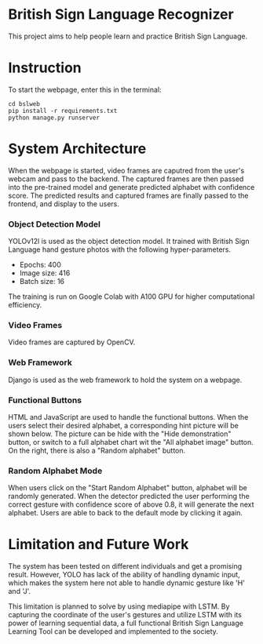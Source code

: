 # British Sign Language Recognizer
This project aims to help people learn and practice British Sign Language.

# Instruction
To start the webpage, enter this in the terminal:

```
cd bslweb
pip install -r requirements.txt
python manage.py runserver
```

# System Architecture
When the webpage is started, video frames are caputred from the user's webcam and pass to the backend. The captured frames are then passed into the pre-trained model and generate predicted alphabet with confidence score. The predicted results and captured frames are finally passed to the frontend, and display to the users.

### Object Detection Model
YOLOv12l is used as the object detection model. It trained with British Sign Language hand gesture photos with the following hyper-parameters.

* Epochs: 400
* Image size: 416
* Batch size: 16
  
The training is run on Google Colab with A100 GPU for higher computational efficiency.

### Video Frames
Video frames are captured by OpenCV.

### Web Framework
Django is used as the web framework to hold the system on a webpage.

### Functional Buttons
HTML and JavaScript are used to handle the functional buttons. When the users select their desired alphabet, a corresponding hint picture will be shown below. The picture can be hide with the "Hide demonstration" button, or switch to a full alphabet chart wit the "All alphabet image" button. On the right, there is also a "Random alphabet" button.

### Random Alphabet Mode
When users click on the "Start Random Alphabet" button, alphabet will be randomly generated. When the detector predicted the user performing the correct gesture with confidence score of above 0.8, it will generate the next alphabet. Users are able to back to the default mode by clicking it again.

# Limitation and Future Work
The system has been tested on different individuals and get a promising result. However, YOLO has lack of the ability of handling dynamic input, which makes the system here not able to handle dynamic gesture like 'H' and 'J'. <br>

This limitation is planned to solve by using mediapipe with LSTM. By capturing the coordinate of the user's gestures and utilize LSTM with its power of learning sequential data, a full functional British Sign Language Learning Tool can be developed and implemented to the society.


